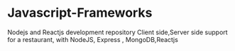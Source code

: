 # Javascript-Frameworks
 Nodejs and Reactjs development repository
Client side,Server side support for a restaurant, with NodeJS, Express , MongoDB,Reactjs 
 
